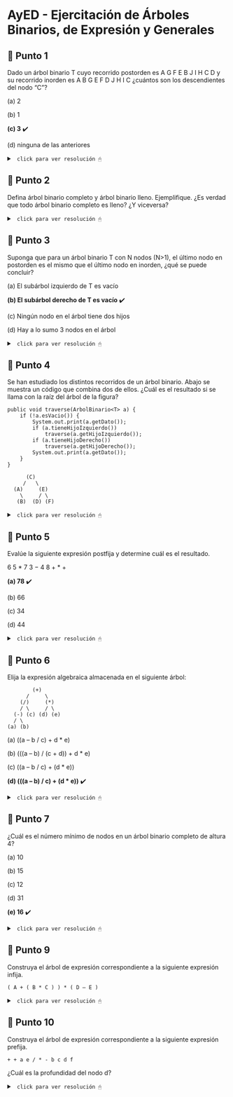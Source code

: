# AyED - Ejercitación de Árboles Binarios, de Expresión y Generales

## 🔵 Punto 1

Dado un árbol binario T cuyo recorrido postorden es A G F E B J I H C D y su recorrido inorden es A B G E F D J H I C ¿cuántos son los descendientes del nodo “C”?

(a) 2 

(b) 1 

**(c) 3** ✔️

(d) ninguna de las anteriores

<details><summary> <code> click para ver resolución 🖱 </code></summary><br>

* Recorrido <code>postOrden</code> --> hI - hD - raiz

* Recorrido <code>inOrden</code> --> hI - raiz - hD

Sabiendo esto si el recorrido postOrden devuelve A G F E B J I H C D, entonces D es la raiz. Por lo tanto (mirando recorrido inOrden) 

subArbol_izquierdo = (A B G E F) / raiz = D / subArbol_derecho = (J H I C)

Luego, volviendo a mirar postOrden (A G F E B)(J I H C) la raiz del subArbol_izquierdo es B y del subArbol_derecho es C

Nos queda 

~~~
             D
       /          \
      B            C
    /  \          /
  (A)  (G E F) (J H I)   --> estos son los subarboles que nos quedan del nodo B y C
~~~

**Por lo tanto, el nodo C tiene 3 descendientes (J, H, I).**

</details>

## 🔵 Punto 2

Defina árbol binario completo y árbol binario lleno. Ejemplifique. ¿Es verdad que todo árbol
binario completo es lleno? ¿Y viceversa?

<details><summary> <code> click para ver resolución 🖱 </code></summary><br>

* **Árbol Binario Completo:** un árbol binario completo es un árbol en el que todos los niveles, excepto el último, están completamente llenos, y todos los nodos del último nivel están lo más a la izquierda posible. Esto significa que si hay un nivel incompleto, solo faltan nodos al final, no en el medio.

Ejemplo de Árbol Binario Completo:

~~~
       1
      / \
     2   3
    / \  / 
   4   5 6 
~~~

En este caso, el árbol tiene tres niveles, y el último nivel (nivel 3) está lleno desde la izquierda, con nodos 4, 5 y 6.

* **Árbol Binario Lleno:** un árbol binario lleno es un árbol en el que todos los niveles están completamente llenos. Esto significa que cada nodo tiene exactamente 0 o 2 hijos y todos los nodos están en los mismos niveles.

Ejemplo de Árbol Binario Lleno:

~~~
       1
      / \
     2   3
    / \  / \
   4   5 6  7
~~~

En este caso, todos los niveles del árbol están completamente llenos y todos los nodos tienen dos hijos (excepto las hojas).

Un árbol binario completo no necesita estar completamente lleno en todos los niveles, solo en los niveles superiores. Un árbol completo puede tener un nivel incompleto en su parte inferior. Por otro lado, un árbol binario lleno, por definición, cumple con la condición de ser completo, ya que todos sus niveles están llenos.

</details>

## 🔵 Punto 3

Suponga que para un árbol binario T con N nodos (N>1), el último nodo en postorden es el mismo que el último nodo en inorden, ¿qué se puede concluir?

(a) El subárbol izquierdo de T es vacío

**(b) El subárbol derecho de T es vacío** ✔️

(c) Ningún nodo en el árbol tiene dos hijos

(d) Hay a lo sumo 3 nodos en el árbol

<details><summary> <code> click para ver resolución 🖱 </code></summary><br>

Sabemos que 

* postOrden = (subAIz)(subADr)(X)

* inOrden = (subAIz)(X)(subADr) 

Si el último nodo en postOrden e inOrden es el mismo (X) podemos concluir que el subArbol derecho de T es vacio.

</details>

## 🔵 Punto 4

Se han estudiado los distintos recorridos de un árbol binario. Abajo se muestra un código que
combina dos de ellos. ¿Cuál es el resultado si se llama con la raíz del árbol de la figura?

~~~
public void traverse(ArbolBinario<T> a) {
    if (!a.esVacio()) {
        System.out.print(a.getDato());
        if (a.tieneHijoIzquierdo())
            traverse(a.getHijoIzquierdo());
        if (a.tieneHijoDerecho())
            traverse(a.getHijoDerecho());
        System.out.print(a.getDato());
    }
}
~~~

~~~
      (C)
     /   \
  (A)     (E)
    \     / \
   (B)  (D) (F)
~~~

<details><summary> <code> click para ver resolución 🖱 </code></summary><br>

El código dado combina dos recorridos: preorden y postorden. El método traverse sigue estos pasos:

* Preorden: Imprime el dato del nodo antes de recorrer sus hijos (System.out.print(a.getDato())).

* Recorre el hijo izquierdo (si existe).

* Recorre el hijo derecho (si existe).

* Postorden: Imprime nuevamente el dato del nodo después de recorrer sus hijos (System.out.print(a.getDato())).

Al aplicar el método traverse con la raíz del árbol, el flujo es el siguiente:

~~~
1. Se llama a traverse(C), imprime C.                           --> C
2. Se llama a traverse(A) (hI de C), imprime A.                 --> A
3. Se llama a traverse(B) (hD de A), imprime B.                 --> B           
4. B no tiene hijos, entonces imprime nuevamente B.             --> B
5. Se vuelve a A, se imprime nuevamente A.                      --> A
6. Se vuelve a C, llama a traverse(E) (hD de C), imprime E.     --> E
7. Se llama a traverse(D) (hI de E), imprime D.                 --> D
8. D no tiene hijos, se imprime nuevamente D.                   --> D
9. Se vuelve a E, llama a traverse(F) (hD de E), imprime F.     --> F
10. F no tiene hijos, se imprime nuevamente F.                  --> F
11. Se vuelve a E, se imprime nuevamente E.                     --> E
12. Finalmente, se vuelve a C, y se imprime nuevamente C.       --> C
~~~

El resultado sería la siguiente secuencia de caracteres: C A B B A E D D F F E C

</details>

## 🔵 Punto 5

Evalúe la siguiente expresión postfija y determine cuál es el resultado.

6 5 * 7 3 − 4 8 + * +

**(a) 78** ✔️

(b) 66 

(c) 34 

(d) 44

<details><summary> <code> click para ver resolución 🖱 </code></summary><br>

Construcción de un arbol a partir de una expresión postfija

~~~
tomo un carácter de la expresión
mientras ( existe carácter ) hacer
    si es un operando 🡪 creo un nodo y lo apilo.
    si es un operador (lo tomo como la raíz de los dos últimos nodos creados)
        🡪 - creo un nodo R,
    - desapilo y lo agrego como hijo derecho de R
        - desapilo y lo agrego como hijo izquierdo de R
    - apilo R.
    tomo otro carácter
fin
~~~

Entonces:

~~~
          (+)
         /   \
      (*)     (*)
     /   \   /   \
   (6)  (5) (-)   (+)
            / \   / \
          (7) (3)(4)(8) 
~~~

Nos queda = (6 * 5) + [(7 - 3) * (4 + 8)] = 30 + (4 * 12) = 30 + 48 = 78

</details>

## 🔵 Punto 6

Elija la expresión algebraica almacenada en el siguiente árbol:

~~~
        (+)
      /     \
    (/)     (*)
    / \     / \
  (-) (c) (d) (e)
  / \
(a) (b)
~~~

(a) ((a – b / c) + d * e)

(b) (((a – b) / (c + d)) + d * e)

(c) ((a – b / c) + (d * e))

**(d) (((a – b) / c) + (d * e))** ✔️

<details><summary> <code> click para ver resolución 🖱 </code></summary><br>

Suponiendo que con el arbol armamos una expresión postfija la respuesta correcta es la (d)

</details>

## 🔵 Punto 7

¿Cuál es el número mínimo de nodos en un árbol binario completo de altura 4? 

(a) 10      

(b) 15      

(c) 12      

(d) 31      

**(e) 16** ✔️

<details><summary> <code> click para ver resolución 🖱 </code></summary><br>

Un árbol binario completo es un árbol en el que todos los niveles, excepto el último, están completamente llenos, y todos los nodos del último nivel están lo más a la izquierda posible.

Dado que el número de nodos n de un arbol binario completo de altura h cumple que:

~~~
2^h <= n <= (2^(h+1)-1)
~~~

Podemos decir que el número MINIMO de nodos en un árbol binario de altura 4 es 2^4 = 16

</details>

## 🔵 Punto 9

Construya el árbol de expresión correspondiente a la siguiente expresión infija. 

~~~
( A + ( B * C ) ) * ( D – E )
~~~

<details><summary> <code> click para ver resolución 🖱 </code></summary><br>

raiz = * | subAiz = ( A + ( B * C ) ) | subAdr = ( D – E )

~~~
      (*)
    /     \
  (+)     (-)
  / \     / \
(A) (*) (D) (E)
    / \
  (B) (C)
~~~

</details>

## 🔵 Punto 10

Construya el árbol de expresión correspondiente a la siguiente expresión prefija.

~~~
+ + a e / * - b c d f
~~~

¿Cuál es la profundidad del nodo d?

<details><summary> <code> click para ver resolución 🖱 </code></summary><br>

Si es operador lo bajo, si no es operador es una hoja

~~~
      (+)
     /   \
  (+)     (/)
  / \     / \
(a) (e) (*) (f)
        / \
      (-) (d)
      / \
    (b) (c)
~~~

La profundidad del nodo d es 3.

La operación que me quedaría sería --> ( a + e ) + { [ ( b - c ) * d ] / f }

</details>
